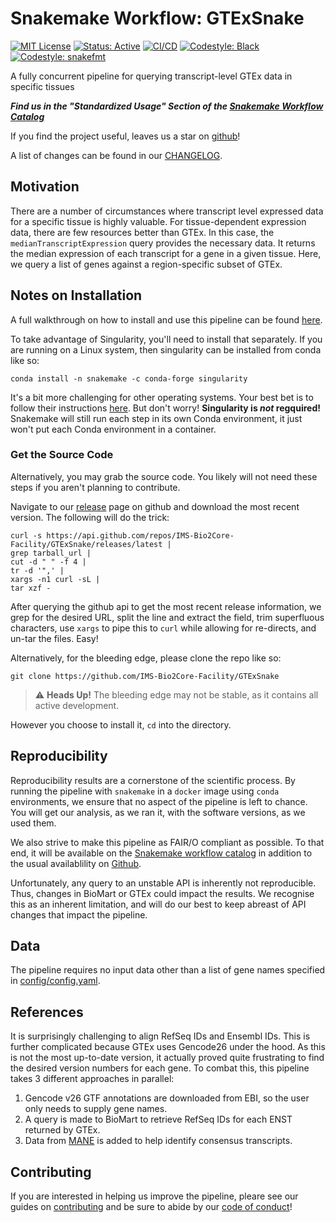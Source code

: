 # Snakemake Workflow: GTExSnake

[![MIT License](https://img.shields.io/badge/License-MIT-blue.svg)](https://opensource.org/licenses/MIT)
[![Status: Active](https://www.repostatus.org/badges/latest/active.svg)](https://www.repostatus.org/#active)
[![CI/CD](https://github.com/IMS-Bio2Core-Facility/GTExSnake/actions/workflows/cicd.yaml/badge.svg)](https://github.com/IMS-Bio2Core-Facility/GTExSnake/actions/workflows/cicd.yaml)
[![Codestyle: Black](https://img.shields.io/badge/code%20style-black-000000.svg)](https://github.com/psf/black)
[![Codestyle: snakefmt](https://img.shields.io/badge/code%20style-snakefmt-000000.svg)](https://github.com/snakemake/snakefmt)

A fully concurrent pipeline for querying transcript-level GTEx data in specific tissues

**_Find us in the "Standardized Usage" Section of the [Snakemake Workflow Catalog][sm_wc]_**

If you find the project useful,
leaves us a star on [github][stars]!

A list of changes can be found in our [CHANGELOG](./CHANGELOG.md).

## Motivation

There are a number of circumstances where transcript level expressed data for a
specific tissue is highly valuable.
For tissue-dependent expression data,
there are few resources better than GTEx.
In this case, the `medianTranscriptExpression` query provides the necessary data.
It returns the median expression of each transcript for a gene in a given tissue.
Here, we query a list of genes against a region-specific subset of GTEx.

## Notes on Installation

A full walkthrough on how to install and use this pipeline
can be found [here][sm_wc].

To take advantage of Singularity,
you'll need to install that separately.
If you are running on a Linux system,
then singularity can be installed from conda like so:

```shell
conda install -n snakemake -c conda-forge singularity
```

It's a bit more challenging for other operating systems.
Your best bet is to follow their instructions
[here][sing_install].
But don't worry!
**Singularity is _not_ regquired!**
Snakemake will still run each step in its own Conda environment,
it just won't put each Conda environment in a container.

### Get the Source Code

Alternatively,
you may grab the source code.
You likely will not need these steps if you aren't planning to contribute.

Navigate to our [release][releases]
page on github and download the most recent version.
The following will do the trick:

```shell
curl -s https://api.github.com/repos/IMS-Bio2Core-Facility/GTExSnake/releases/latest |
grep tarball_url |
cut -d " " -f 4 |
tr -d '",' |
xargs -n1 curl -sL |
tar xzf -
```

After querying the github api to get the most recent release information,
we grep for the desired URL,
split the line and extract the field,
trim superfluous characters,
use `xargs` to pipe this to `curl` while allowing for re-directs,
and un-tar the files.
Easy!

Alternatively,
for the bleeding edge,
please clone the repo like so:

```shell
git clone https://github.com/IMS-Bio2Core-Facility/GTExSnake
```

> :warning: **Heads Up!**
> The bleeding edge may not be stable,
> as it contains all active development.

However you choose to install it,
`cd` into the directory.

## Reproducibility

Reproducibility results are a cornerstone of the scientific process.
By running the pipeline with `snakemake` in a `docker` image using `conda` environments,
we ensure that no aspect of the pipeline is left to chance.
You will get our analysis,
as we ran it,
with the software versions,
as we used them.

We also strive to make this pipeline as FAIR/O compliant as possible.
To that end,
it will be available on the [Snakemake workflow catalog][sm_wc]
in addition to the usual availablility on [Github][repo].

Unfortunately,
any query to an unstable API is inherently not reproducible.
Thus,
changes in BioMart or GTEx could impact the results.
We recognise this as an inherent limitation,
and will do our best to keep abreast of API changes that impact the pipeline.

## Data

The pipeline requires no input data other than a list of gene names specified in
[config/config.yaml](./config/config.yaml).

## References

It is surprisingly challenging to align RefSeq IDs and Ensembl IDs.
This is further complicated because GTEx uses Gencode26 under the hood.
As this is not the most up-to-date version,
it actually proved quite frustrating to find the desired version numbers for each gene.
To combat this,
this pipeline takes 3 different approaches in parallel:

1. Gencode v26 GTF annotations are downloaded from EBI,
   so the user only needs to supply gene names.
1. A query is made to BioMart to retrieve RefSeq IDs for each ENST returned by GTEx.
1. Data from [MANE][mane] is added to help identify consensus transcripts.

## Contributing

If you are interested in helping us improve the pipeline,
pleare see our guides on [contributing](./CONTRIBUTING.md)
and be sure to abide by our [code of conduct](./CODE_OF_CONDUCT.md)!

[stars]: https://github.com/IMS-Bio2Core-Facility/GTExSnake/stargazers "Stargazers"
[conda]: https://docs.conda.io/en/latest/ "Conda"
[snakemake]: https://snakemake.readthedocs.io/en/stable/getting_started/installation.html "Snakemake"
[singularity]: https://sylabs.io/singularity/ "Singularity"
[mambaforge]: https://github.com/conda-forge/miniforge#mambaforge "Mambaforge"
[sing_install]: https://sylabs.io/guides/3.8/admin-guide/installation.html#installation-on-windows-or-mac "Singularity Install"
[releases]: https://github.com/IMS-Bio2Core-Facility/GTExSnake/releases "GTExSnake Releases"
[sm_wc]: https://github.com/IMS-Bio2Core-Facility/GTExSnake "Usage Instructions"
[repo]: https://github.com/IMS-Bio2Core-Facility/GTExSnake "GTExSnake Repository"
[MANE]: https://www.ncbi.nlm.nih.gov/refseq/MANE/ "MANE"
